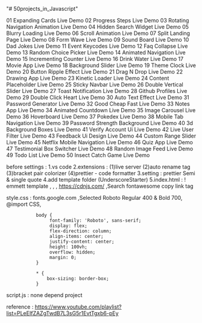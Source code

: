 "# 50projects_in_Javascript" 

01	Expanding Cards	Live Demo
02	Progress Steps	Live Demo
03	Rotating Navigation Animation	Live Demo
04	Hidden Search Widget	Live Demo
05	Blurry Loading	Live Demo
06	Scroll Animation	Live Demo
07	Split Landing Page	Live Demo
08	Form Wave	Live Demo
09	Sound Board	Live Demo
10	Dad Jokes	Live Demo
11	Event Keycodes	Live Demo
12	Faq Collapse	Live Demo
13	Random Choice Picker	Live Demo
14	Animated Navigation	Live Demo
15	Incrementing Counter	Live Demo
16	Drink Water	Live Demo
17	Movie App	Live Demo
18	Background Slider	Live Demo
19	Theme Clock	Live Demo
20	Button Ripple Effect	Live Demo
21	Drag N Drop	Live Demo
22	Drawing App	Live Demo
23	Kinetic Loader	Live Demo
24	Content Placeholder	Live Demo
25	Sticky Navbar	Live Demo
26	Double Vertical Slider	Live Demo
27	Toast Notification	Live Demo
28	Github Profiles	Live Demo
29	Double Click Heart	Live Demo
30	Auto Text Effect	Live Demo
31	Password Generator	Live Demo
32	Good Cheap Fast	Live Demo
33	Notes App	Live Demo
34	Animated Countdown	Live Demo
35	Image Carousel	Live Demo
36	Hoverboard	Live Demo
37	Pokedex	Live Demo
38	Mobile Tab Navigation	Live Demo
39	Password Strength Background	Live Demo
40	3d Background Boxes	Live Demo
41	Verify Account Ui	Live Demo
42	Live User Filter	Live Demo
43	Feedback Ui Design	Live Demo
44	Custom Range Slider	Live Demo
45	Netflix Mobile Navigation	Live Demo
46	Quiz App	Live Demo  
47	Testimonial Box Switcher	Live Demo
48	Random Image Feed	Live Demo
49	Todo List	Live Demo
50	Insect Catch Game	Live Demo


before settings :
1.vs code
2.extensions : (1)live server 
               (2)auto rename tag
               (3)bracket pair colorizer
               (4)prettier - code formatter
3.setting : prettier Semi & single quote
4.add template folder (UnderscoreStarter)
5.index.html : ! emmett template , <link rel="stylesheet" href="style.css"> , <script src="script.js"></script>
               , https://cdnjs.com/ ,Search fontawesome copy link tag
  
  style.css  : fonts.google.com ,Selected Roboto Regular 400 & Bold 700, @import CSS, 
               
               body {
                    font-family: 'Roboto', sans-serif;
                    display: flex;
                    flex-direction: column;
                    align-items: center;
                    justify-content: center;
                    height: 100vh;
                    overflow: hidden;
                    margin: 0;
               }

               * {
                   box-sizing: border-box;
               }

  script.js  :  none depend project

reference :
https://www.youtube.com/playlist?list=PLeEIfZAZgTwdB7L3sG5r1EvtTgxb6-pEy
